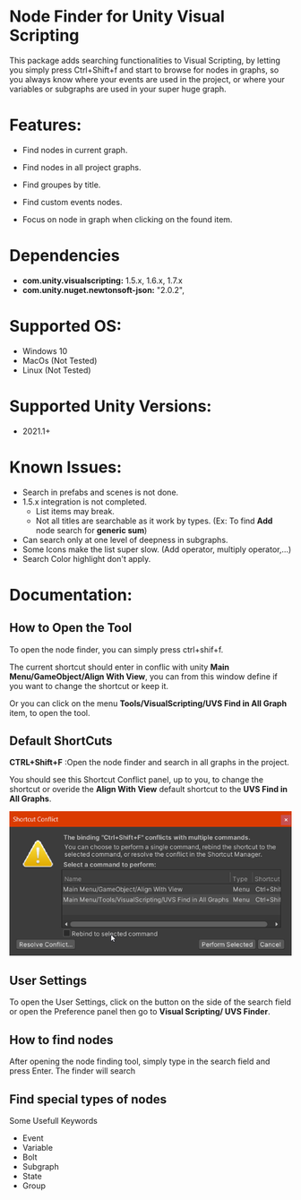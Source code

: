 # Node Finder for Unity Visual Scripting

This package adds searching functionalities to Visual Scripting, by letting you simply press Ctrl+Shift+f and start to browse for nodes in graphs, so you always know where your events are used in the project, or where your variables or subgraphs are used in your super huge graph.

# **Features:**

- Find nodes in current graph.

- Find nodes in all project graphs.

- Find groupes by title.

- Find custom events nodes.

- Focus on node in graph when clicking on the found item.

  

# **Dependencies**

- **com.unity.visualscripting:** 1.5.x, 1.6.x, 1.7.x
- **com.unity.nuget.newtonsoft-json:** "2.0.2", 



# **Supported OS:**

- Windows 10
- MacOs (Not Tested)
- Linux (Not Tested)



# Supported Unity Versions:

- 2021.1+

# **Known Issues:**

- Search in prefabs and scenes is not done.
- 1.5.x integration is not completed.
  - List items may break.
  - Not all titles are searchable as it work by types. (Ex: To find **Add** node search for **generic sum**)
- Can search only at one level of deepness in subgraphs.
- Some Icons make the list super slow. (Add operator, multiply operator,...)
- Search Color highlight don't apply.



# **Documentation:**



## How to Open the Tool

To open the node finder, you can simply press ctrl+shif+f.

The current shortcut should enter in conflic with unity **Main Menu/GameObject/Align With View**, you can from this window define if you want to change the shortcut or keep it.

Or you can click on the menu **Tools/VisualScripting/UVS Find in All Graph** item, to open the tool.



## Default ShortCuts

**CTRL+Shift+F** :Open the node finder and search in all graphs in the project.

You should see this Shortcut Conflict panel, up to you, to change the shortcut or overide the **Align With View** default shortcut to the **UVS Find in All Graphs**.

![Conflict](Conflict.png)



## User Settings

To open the User Settings, click on the button on the side of the search field or open the Preference panel then go to **Visual Scripting/ UVS Finder**.



## How to find nodes

After opening the node finding tool, simply type in the search field and press Enter. The finder will search



## Find special types of nodes

Some Usefull Keywords

- Event
- Variable
- Bolt
- Subgraph
- State
- Group
